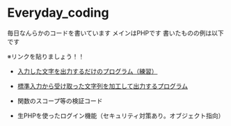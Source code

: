 # Everyday_coding
毎日なんらかのコードを書いています
メインはPHPです
書いたものの例は以下です

※リンクを貼りましょう！！

- [入力した文字を出力するだけのプログラム（練習）](https://github.com/KakoFujimoto/everyday_coding/blob/master/20200811/20200811.php)

- [標準入力から受け取った文字列を加工して出力するプログラム](https://github.com/KakoFujimoto/everyday_coding/blob/master/20200812/20200812.php)

- 関数のスコープ等の検証コード

- 生PHPを使ったログイン機能（セキュリティ対策あり。オブジェクト指向）


